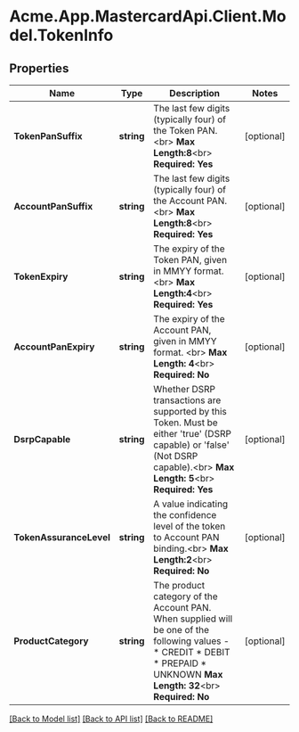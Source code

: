 
# Acme.App.MastercardApi.Client.Model.TokenInfo

## Properties

Name | Type | Description | Notes
------------ | ------------- | ------------- | -------------
**TokenPanSuffix** | **string** | The last few digits (typically four) of the Token PAN.&lt;br&gt;     __Max Length:8__&lt;br&gt; __Required: Yes__  | [optional] 
**AccountPanSuffix** | **string** | The last few digits (typically four) of the Account PAN.&lt;br&gt;     __Max Length:8__&lt;br&gt; __Required: Yes__  | [optional] 
**TokenExpiry** | **string** | The expiry of the Token PAN, given in MMYY format.&lt;br&gt;     __Max Length:4__&lt;br&gt; __Required: Yes__  | [optional] 
**AccountPanExpiry** | **string** | The expiry of the Account PAN, given in MMYY format. &lt;br&gt; __Max Length: 4__&lt;br&gt; __Required: No__  | [optional] 
**DsrpCapable** | **string** | Whether DSRP transactions are supported by this Token. Must be either &#39;true&#39; (DSRP capable) or &#39;false&#39; (Not DSRP capable).&lt;br&gt; __Max Length: 5__&lt;br&gt; __Required: Yes__  | [optional] 
**TokenAssuranceLevel** | **string** | A value indicating the confidence level of the token to Account PAN binding.&lt;br&gt;     __Max Length:2__&lt;br&gt; __Required: No__  | [optional] 
**ProductCategory** | **string** | The product category of the Account PAN. When supplied will be one of the following values -  * CREDIT * DEBIT * PREPAID * UNKNOWN  __Max Length: 32__&lt;br&gt; __Required: No__  | [optional] 

[[Back to Model list]](../README.md#documentation-for-models)
[[Back to API list]](../README.md#documentation-for-api-endpoints)
[[Back to README]](../README.md)

